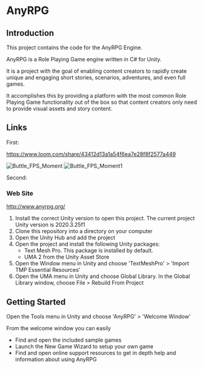 # AnyRPG

## Introduction

This project contains the code for the AnyRPG Engine.

AnyRPG is a Role Playing Game engine written in C# for Unity.

It is a project with the goal of enabling content creators to rapidly create unique and engaging short stories, scenarios, adventures, and even full games.

It accomplishes this by providing a platform with the most common Role Playing Game functionality out of the box so that content creators only need to provide visual assets and story content.

## Links

First: 

https://www.loom.com/share/43412d13a1a54f6ea7e28f8f2577a449

![Buttle_FPS_Moment](https://user-images.githubusercontent.com/89033750/161437319-01a544c9-a0f4-43e2-b93d-165a79354163.jpg)
![Buttle_FPS_Moment1](https://user-images.githubusercontent.com/89033750/161437324-1e4c64ae-2524-4e83-a567-4012c348dc73.jpg)

Second:
### Web Site
http://www.anyrpg.org/

1. Install the correct Unity version to open this project.  The current project Unity version is 2020.3.25f1
1. Clone this repository into a directory on your computer
1. Open the Unity Hub and add the project
1. Open the project and install the following Unity packages:
	* Text Mesh Pro.  This package is installed by default.
	* UMA 2 from the Unity Asset Store
1. Open the Window menu in Unity and choose 'TextMeshPro' > 'Import TMP Essential Resources'
1. Open the UMA menu in Unity and choose Global Library.  In the Global Library window, choose File > Rebuild From Project

## Getting Started

Open the Tools menu in Unity and choose 'AnyRPG' > 'Welcome Window'

From the welcome window you can easily
* Find and open the included sample games
* Launch the New Game Wizard to setup your own game
* Find and open online support resources to get in depth help and information about using AnyRPG
